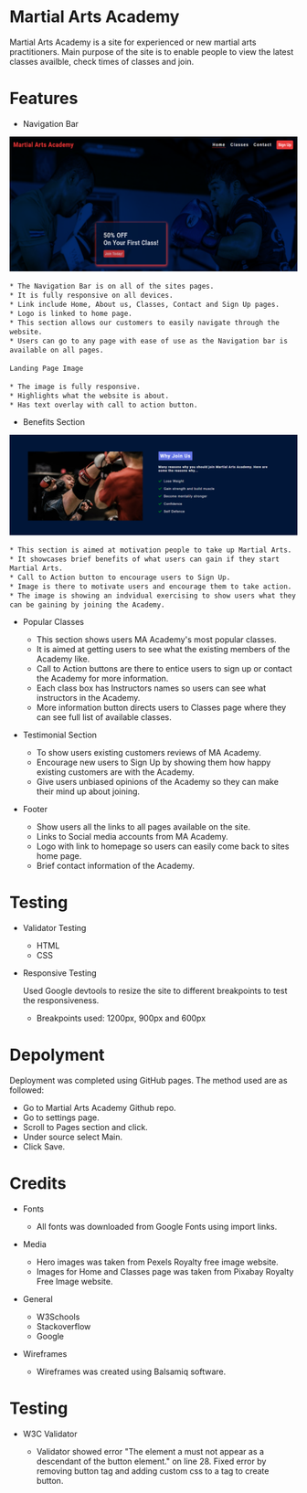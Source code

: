 # Martial Arts Academy

Martial Arts Academy is a site for experienced or new martial arts practitioners. Main purpose of the site is to enable people to view the latest classes availble, check times of classes and join.

# Features

* Navigation Bar

![Nav-header](assets/images/screenshots/navigation-header.png)

    * The Navigation Bar is on all of the sites pages. 
    * It is fully responsive on all devices.
    * Link include Home, About us, Classes, Contact and Sign Up pages.
    * Logo is linked to home page.
    * This section allows our customers to easily navigate through the website.
    * Users can go to any page with ease of use as the Navigation bar is available on all pages.

    Landing Page Image

    * The image is fully responsive. 
    * Highlights what the website is about.
    * Has text overlay with call to action button.


* Benefits Section

![Nav-header](assets/images/screenshots/benefits-section.png)

    * This section is aimed at motivation people to take up Martial Arts.
    * It showcases brief benefits of what users can gain if they start Martial Arts.
    * Call to Action button to encourage users to Sign Up.
    * Image is there to motivate users and encourage them to take action.
    * The image is showing an indvidual exercising to show users what they can be gaining by joining the Academy.

* Popular Classes

    * This section shows users MA Academy's most popular classes.
    * It is aimed at getting users to see what the existing members of the Academy like.
    * Call to Action buttons are there to entice users to sign up or contact the Academy for more information.
    * Each class box has Instructors names so users can see what instructors in the Academy.
    * More information button directs users to Classes page where they can see full list of available classes.

* Testimonial Section

    * To show users existing customers reviews of MA Academy.
    * Encourage new users to Sign Up by showing them how happy existing customers are with the Academy.
    * Give users unbiased opinions of the Academy so they can make their mind up about joining.

* Footer 

    * Show users all the links to all pages available on the site.
    * Links to Social media accounts from MA Academy.
    * Logo with link to homepage so users can easily come back to sites home page.
    * Brief contact information of the Academy.

# Testing

* Validator Testing

    * HTML
    * CSS

* Responsive Testing

    Used Google devtools to resize the site to different breakpoints to test the responsiveness.

    * Breakpoints used: 1200px, 900px and 600px

# Depolyment

Deployment was completed using GitHub pages. The method used are as followed:

* Go to Martial Arts Academy Github repo.
* Go to settings page.
* Scroll to Pages section and click.
* Under source select Main. 
* Click Save. 

# Credits

* Fonts

    * All fonts was downloaded from Google Fonts using import links.

* Media
    
    * Hero images was taken from Pexels Royalty free image website.
    * Images for Home and Classes page was taken from Pixabay Royalty Free Image website.

* General

    * W3Schools
    * Stackoverflow
    * Google

* Wireframes

    * Wireframes was created using Balsamiq software.

# Testing

* W3C Validator
    
    * Validator showed error "The element a must not appear as a descendant of the button element." on line 28. Fixed error by removing button tag and adding custom css to a tag to create button.







